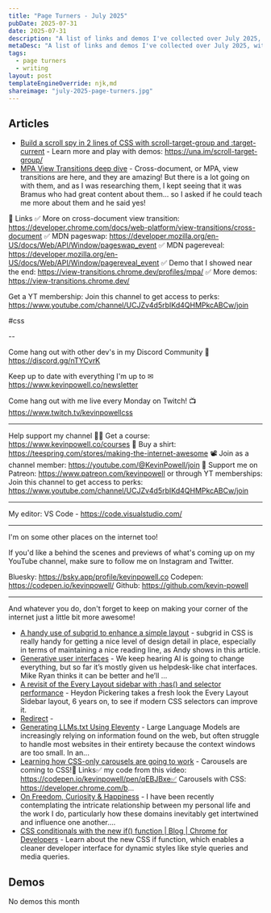 ```yaml
---
title: "Page Turners - July 2025"
pubDate: 2025-07-31
date: 2025-07-31
description: "A list of links and demos I've collected over July 2025, with the intention of posting monthly"
metaDesc: "A list of links and demos I've collected over July 2025, with the intention of posting monthly"
tags:
  - page turners
  - writing
layout: post
templateEngineOverride: njk,md
shareimage: "july-2025-page-turners.jpg"
---
```


## Articles
* [Build a scroll spy in 2 lines of CSS with scroll-target-group and :target-current](https://www.youtube.com/watch?v=nEJ97XJhIP8) - Learn more and play with demos: https://una.im/scroll-target-group/
* [MPA View Transitions deep dive](https://www.youtube.com/watch?v=quvE1uu1f_I) - Cross-document, or MPA, view transitions are here, and they are amazing! But there is a lot going on with them, and as I was researching them, I kept seeing that it was Bramus who had great content about them... so I asked if he could teach me more about them and he said yes!

🔗 Links
✅ More on cross-document view transition: https://developer.chrome.com/docs/web-platform/view-transitions/cross-document
✅ MDN pageswap: https://developer.mozilla.org/en-US/docs/Web/API/Window/pageswap_event
✅ MDN pagereveal: https://developer.mozilla.org/en-US/docs/Web/API/Window/pagereveal_event
✅ Demo that I showed near the end: https://view-transitions.chrome.dev/profiles/mpa/
✅ More demos: https://view-transitions.chrome.dev/

Get a YT membership: Join this channel to get access to perks:
https://www.youtube.com/channel/UCJZv4d5rbIKd4QHMPkcABCw/join

#css

--

Come hang out with other dev's in my Discord Community
💬 https://discord.gg/nTYCvrK

Keep up to date with everything I'm up to
✉ https://www.kevinpowell.co/newsletter

Come hang out with me live every Monday on Twitch!
📺 https://www.twitch.tv/kevinpowellcss

---

Help support my channel
👨‍🎓 Get a course: https://www.kevinpowell.co/courses
👕 Buy a shirt: https://teespring.com/stores/making-the-internet-awesome
📽️ Join as a channel member: https://youtube.com/@KevinPowell/join
💖 Support me on Patreon: https://www.patreon.com/kevinpowell or through YT memberships: Join this channel to get access to perks:
https://www.youtube.com/channel/UCJZv4d5rbIKd4QHMPkcABCw/join

---

My editor: VS Code - https://code.visualstudio.com/

---

I'm on some other places on the internet too!

If you'd like a behind the scenes and previews of what's coming up on my YouTube channel, make sure to follow me on Instagram and Twitter.

Bluesky: https://bsky.app/profile/kevinpowell.co
Codepen: https://codepen.io/kevinpowell/
Github: https://github.com/kevin-powell

---

And whatever you do, don't forget to keep on making your corner of the internet just a little bit more awesome!
* [A handy use of subgrid to enhance a simple layout](https://piccalil.li/blog/a-handy-use-of-subgrid-to-enhance-a-simple-layout/?utm_source=the-index&utm_medium=newsletter) - subgrid in CSS is really handy for getting a nice level of design detail in place, especially in terms of maintaining a nice reading line, as Andy shows in this article.
* [Generative user interfaces](https://youtube.com/live/ekQ7t6_MvOQ?si=YsNhdbU0QsaB05DO) - We keep hearing AI is going to change everything, but so far it’s mostly given us helpdesk-like chat interfaces. Mike Ryan thinks it can be better and he’ll ...
* [A revisit of the Every Layout sidebar with :has() and selector performance](https://piccalil.li/blog/a-revisit-of-the-every-layout-sidebar-with-has-and-selector-performance/) - Heydon Pickering takes a fresh look the Every Layout Sidebar layout, 6 years on, to see if modern CSS selectors can improve it.
* [Redirect](https://go.bsky.app/redirect?u=https%3A%2F%2Fwebkit.org%2Fblog%2F17184%2Fso-many-ranges-so-little-time-a-cheatsheet-of-animation-ranges-for-your-next-scroll-driven-animation%2F) -
* [Generating LLMs.txt Using Eleventy](https://arielsalminen.com/2025/generating-llms.txt-using-eleventy/) - Large Language Models are increasingly relying on information found on the web, but often struggle to handle most websites in their entirety because the context windows are too small. In an...
* [Learning how CSS-only carousels are going to work](https://www.youtube.com/watch?v=g03Yldh9Nkw) - Carousels are coming to CSS!🔗 Links✅ my code from this video: https://codepen.io/kevinpowell/pen/qEBJBxe✅ Carousels with CSS: https://developer.chrome.com/b...
* [On Freedom, Curiosity & Happiness](https://arielsalminen.com/2025/on-freedom-curiosity-and-happiness/) - I have been recently contemplating the intricate relationship between my personal life and the work I do, particularly how these domains inevitably get intertwined and influence one another....
* [CSS conditionals with the new if() function | Blog | Chrome for Developers](https://developer.chrome.com/blog/if-article) - Learn about the new CSS if function, which enables a cleaner developer interface for dynamic styles like style queries and media queries.

## Demos
No demos this month
